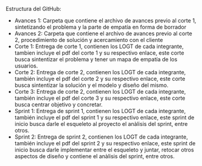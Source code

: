 Estructura del GitHub:
- Avances 1:
Carpeta que contiene el archivo de avances previo al corte 1, sintetizando el problema y la parte de empatía en forma de borrador
- Avances 2:
Carpeta que contiene el archivo de avances previo al corte 2, procedimiento de solución y acercamiento con el cliente
- Corte 1:
Entrega de corte 1, contienen los LOGT de cada integrante, tambien incluye el pdf del corte 1 y su respectivo enlace, este corte busca sintentizar el problema y tener un mapa de empatía de los usuarios. 
- Corte 2:
Entrega de corte 2, contienen los LOGT de cada integrante, también incluye el pdf del corte 2 y su respectivo enlace, este corte busca sintentizar la solución y el modelo y diseño del mismo.
- Corte 3:
Entrega de corte 2, contienen los LOGT de cada integrante, también incluye el pdf del corte 3 y su respectivo enlace, este corte busca centrar objetivo y concretar.
- Sprint 1:
Entrega de sprint 1, contienen los LOGT de cada integrante, también incluye el pdf del sprint 1 y su respectivo enlace, este sprint de inicio busca darle el esqueleto al proyecto el anàlisis del sprint, entre otros.
- Sprint 2:
Entrega de sprint 2, contienen los LOGT de cada integrante, también incluye el pdf del sprint 2 y su respectivo enlace, este sprint de inicio busca darle implementar entre el esqueleto y juntar, retocar otros aspectos de diseño y contiene el anàlisis  del sprint, entre otros.
